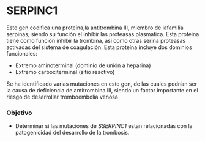 # SERPINC1
Este gen codifica una proteína,la antitrombina III, miembro de lafamilia serpinas, siendo su función el inhibir las proteasas plasmatica. Esta proteina tiene como función inhibir la trombina, así como otras serina proteasas activadas del sistema de coagulación. Esta proteína incluye dos dominios funcionales:
-  Extremo aminoterminal (dominio de unión a heparina)
-  Extremo carboxiterminal (sitio reactivo)
  
Se ha identificado varias mutaciones en este gen, de las cuales podrían ser la causa de deficiencia de antitrombina III, siendo un factor importante en el riesgo de desarrollar tromboembolia venosa
 ### Objetivo
- Determinar si las mutaciones de  *SSERPINC1* estan relacionadas con la patogenicidad del desarrollo de la trombosis.
